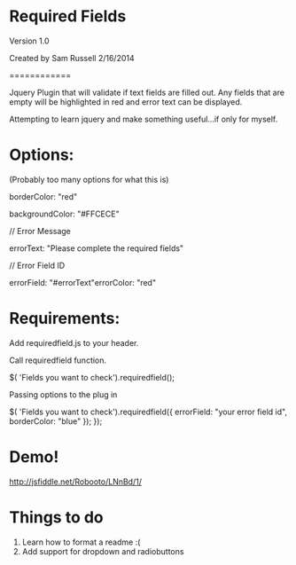 Required Fields
============
Version 1.0

Created by Sam Russell 2/16/2014

============

Jquery Plugin that will validate if text fields are filled out.  Any fields that are empty will be highlighted in red and error text can be displayed.

Attempting to learn jquery and make something useful...if only for myself.

Options:
============

(Probably too many options for what this is)

borderColor: "red"

backgroundColor: "#FFCECE"

// Error Message

errorText: "Please complete the required fields"

// Error Field ID

errorField: "#errorText"errorColor: "red"
 
Requirements:
============

Add requiredfield.js to your header.

  
Call requiredfield function.

$( 'Fields you want to check').requiredfield();

Passing options to the plug in


$( 'Fields you want to check').requiredfield({
        errorField: "your error field id",
        borderColor: "blue"
        });
      });

Demo! 
============

http://jsfiddle.net/Robooto/LNnBd/1/


Things to do
============
1. Learn how to format a readme :(
2. Add support for dropdown and radiobuttons

